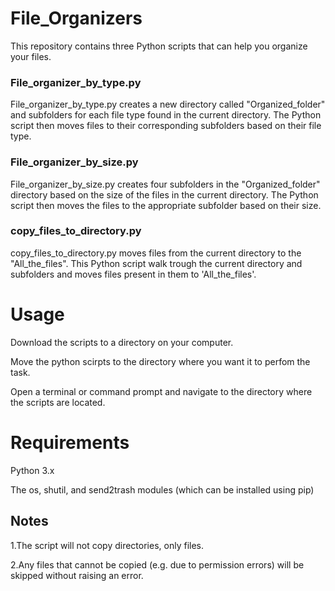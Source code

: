 # File_Organizers
This repository contains three Python scripts that can help you organize your files.

### File_organizer_by_type.py
File_organizer_by_type.py creates a new directory called "Organized_folder" and subfolders for each file type found in the current directory. The Python script then moves files to their corresponding subfolders based on their file type.

### File_organizer_by_size.py
File_organizer_by_size.py creates four subfolders in the "Organized_folder" directory based on the size of the files in the current directory. The Python script then moves the files to the appropriate subfolder based on their size.

### copy_files_to_directory.py
copy_files_to_directory.py moves files from the current directory to the "All_the_files". This Python script walk trough the current directory and subfolders and 
moves files present in them to 'All_the_files'.

# Usage
Download the scripts to a directory on your computer.

Move the python scirpts to the directory where you want it to perfom the task.

Open a terminal or command prompt and navigate to the directory where the scripts are located.

# Requirements
Python 3.x

The os, shutil, and send2trash modules (which can be installed using pip)

## Notes
1.The script will not copy directories, only files. 

2.Any files that cannot be copied (e.g. due to permission errors) will be skipped without raising an error.
